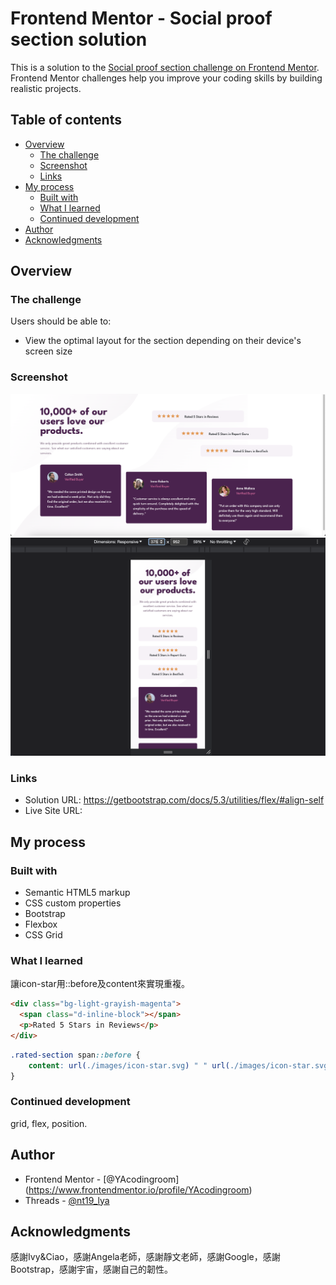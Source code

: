 # Frontend Mentor - Social proof section solution

This is a solution to the [Social proof section challenge on Frontend Mentor](https://www.frontendmentor.io/challenges/social-proof-section-6e0qTv_bA). Frontend Mentor challenges help you improve your coding skills by building realistic projects. 

## Table of contents

- [Overview](#overview)
  - [The challenge](#the-challenge)
  - [Screenshot](#screenshot)
  - [Links](#links)
- [My process](#my-process)
  - [Built with](#built-with)
  - [What I learned](#what-i-learned)
  - [Continued development](#continued-development)
- [Author](#author)
- [Acknowledgments](#acknowledgments)

## Overview
### The challenge
Users should be able to:
- View the optimal layout for the section depending on their device's screen size

### Screenshot
![screenshot-desktop](screenshot/screenshot-desktop.png)
![screenshot-mobile](screenshot/screenshot-mobile.png)

### Links
- Solution URL: https://getbootstrap.com/docs/5.3/utilities/flex/#align-self
- Live Site URL: 

## My process
### Built with
- Semantic HTML5 markup
- CSS custom properties
- Bootstrap
- Flexbox
- CSS Grid

### What I learned
讓icon-star用::before及content來實現重複。

```html
<div class="bg-light-grayish-magenta">
  <span class="d-inline-block"></span>
  <p>Rated 5 Stars in Reviews</p>
</div>
```
```css
.rated-section span::before {
    content: url(./images/icon-star.svg) " " url(./images/icon-star.svg) " " url(./images/icon-star.svg) " " url(./images/icon-star.svg) " " url(./images/icon-star.svg);
}
```

### Continued development
grid, flex, position.

## Author
- Frontend Mentor - [@YAcodingroom]
(https://www.frontendmentor.io/profile/YAcodingroom)
- Threads - [@nt19_lya](https://www.threads.net/@nt19_lya)

## Acknowledgments
感謝Ivy&Ciao，感謝Angela老師，感謝靜文老師，感謝Google，感謝Bootstrap，感謝宇宙，感謝自己的韌性。
